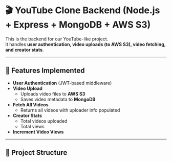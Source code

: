 # 🎬 YouTube Clone Backend (Node.js + Express + MongoDB + AWS S3)

This is the backend for our YouTube-like project.  
It handles **user authentication, video uploads (to AWS S3), video fetching, and creator stats**.

---

## 🚀 Features Implemented

- **User Authentication** (JWT-based middleware)
- **Video Upload**
  - Uploads video files to **AWS S3**
  - Saves video metadata to **MongoDB**
- **Fetch All Videos**
  - Returns all videos with uploader info populated
- **Creator Stats**
  - Total videos uploaded
  - Total views
- **Increment Video Views**

---

## 📂 Project Structure

